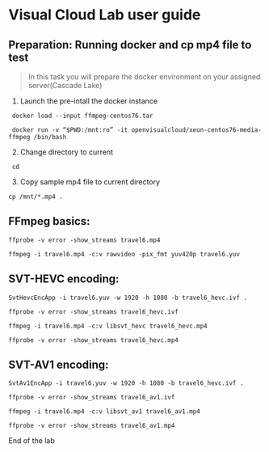 # Visual Cloud Lab user guide

## Preparation: Running docker and cp mp4 file to test
> In this task you will prepare the docker environment on your assigned server(Cascade Lake)

1. Launch the pre-intall the docker instance
```
 docker load --input ffmpeg-centos76.tar

 docker run -v “$PWD:/mnt:ro” -it openvisualcloud/xeon-centos76-media-ffmpeg /bin/bash
```
2. Change directory to current
```
 cd
```
3. Copy sample mp4 file to current directory
```
cp /mnt/*.mp4 .
```

## FFmpeg basics:
```
ffprobe -v error -show_streams travel6.mp4

ffmpeg -i travel6.mp4 -c:v rawvideo -pix_fmt yuv420p travel6.yuv
``` 

## SVT-HEVC encoding:
```
SvtHevcEncApp -i travel6.yuv -w 1920 -h 1080 -b travel6_hevc.ivf .

ffprobe -v error -show_streams travel6_hevc.ivf
```
```
ffmpeg -i travel6.mp4 -c:v libsvt_hevc travel6_hevc.mp4

ffprobe -v error -show_streams travel6_hevc.mp4
```

## SVT-AV1 encoding:
```
SvtAv1EncApp -i travel6.yuv -w 1920 -h 1080 -b travel6_hevc.ivf .

ffprobe -v error -show_streams travel6_av1.ivf
```
```
ffmpeg -i travel6.mp4 -c:v libsvt_av1 travel6_av1.mp4

ffprobe -v error -show_streams travel6_av1.mp4
```

End of the lab
